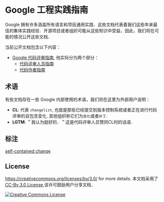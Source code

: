 # Google 工程实践指南

Google 拥有许多涵盖所有语言和项目通用实践．这些文档代表着我们这些年来最佳的集体实践经验．开源项目或者组织可能从这些知识中受益，因此，我们将在可能的情况公开这些文档．

当前公开文档包含以下内容：

*   [Google 代码评审指南](review/index.md), 他实际分为两个部分：
    *   [代码评审人员指南](review/reviewer/index.md)
    *   [代码作者指南](review/developer/index.md)

## 术语

有些文档存在一些 Google 内部使用的术语，我们将在这里为外部用户说明：


*   **CL**: 代表 `changelist`, 也就是那些已经提交到版本控制系统或者正在进行代码评审的自包含变化.
    其他组织称它们为`变化`或者`补丁`.
*   **LGTM**: ＂我认为挺好的．＂这是代码评审人员赞同CL时的话语．

## 标注
[self-contained change][2]

## License

<https://creativecommons.org/licenses/by/3.0/> for more details.
本文档采用了[CC-By 3.0 License][1],该许可鼓励用户分享文档．

[1]:https://creativecommons.org/licenses/by/3.0/ "CC-By 3.0 License"
[2]:https://docs.fedoraproject.org/en-US/program_management/changes_policy/ "self-contained change"
<a rel="license" href="https://creativecommons.org/licenses/by/3.0/"><img alt="Creative Commons License" style="border-width:0" src="https://i.creativecommons.org/l/by/3.0/88x31.png" /></a> 



